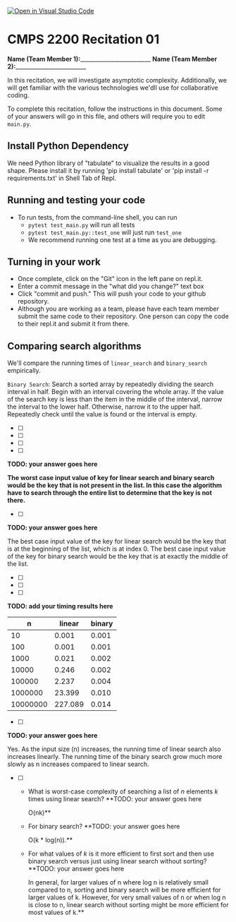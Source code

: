 [![Open in Visual Studio Code](https://classroom.github.com/assets/open-in-vscode-718a45dd9cf7e7f842a935f5ebbe5719a5e09af4491e668f4dbf3b35d5cca122.svg)](https://classroom.github.com/online_ide?assignment_repo_id=11681067&assignment_repo_type=AssignmentRepo)

# CMPS 2200  Recitation 01

**Name (Team Member 1):**_________________________
**Name (Team Member 2):**_________________________

In this recitation, we will investigate asymptotic complexity. Additionally, we will get familiar with the various technologies we'dll use for collaborative coding.

To complete this recitation, follow the instructions in this document. Some of your answers will go in this file, and others will require you to edit `main.py`.

## Install Python Dependency

We need Python library of "tabulate" to visualize the results in a good shape. Please install it by running 'pip install tabulate' or 'pip install -r requirements.txt' in Shell Tab of Repl.

## Running and testing your code

- To run tests, from the command-line shell, you can run
  + `pytest test_main.py` will run all tests
  + `pytest test_main.py::test_one` will just run `test_one`
  + We recommend running one test at a time as you are debugging.

## Turning in your work

- Once complete, click on the "Git" icon in the left pane on repl.it.
- Enter a commit message in the "what did you change?" text box
- Click "commit and push." This will push your code to your github repository.
- Although you are working as a team, please have each team member submit the same code to their repository. One person can copy the code to their repl.it and submit it from there.

## Comparing search algorithms

We'll compare the running times of `linear_search` and `binary_search` empirically.

`Binary Search`: Search a sorted array by repeatedly dividing the search interval in half. Begin with an interval covering the whole array. If the value of the search key is less than the item in the middle of the interval, narrow the interval to the lower half. Otherwise, narrow it to the upper half. Repeatedly check until the value is found or the interval is empty.

- [ ]
- [ ]
- [ ]
- [ ]

**TODO: your answer goes here**

**The worst case input value of key for linear search and binary search would be the key that is not present in the list. In this case the algorithm have to search through the entire list to determine that the key is not there.**

- [ ]

**TODO: your answer goes here**

The best case input value of the key for linear search would be the key that is at the beginning of the list, which is at index 0. The best case input value of the key for binary search would be the key that is at exactly the middle of the list.

- [ ]
- [ ]
- [ ]

**TODO: add your timing results here**


| n        | linear  | binary |
| -------- | ------- | ------ |
| 10       | 0.001   | 0.001  |
| 100      | 0.001   | 0.001  |
| 1000     | 0.021   | 0.002  |
| 10000    | 0.246   | 0.002  |
| 100000   | 2.237   | 0.004  |
| 1000000  | 23.399  | 0.010  |
| 10000000 | 227.089 | 0.014  |

- [ ]

**TODO: your answer goes here**

Yes. As the input size (n) increases, the running time of linear search also increases linearly. The running time of the binary search grow much more slowly as n increases compared to linear search.

- [ ]
  + What is worst-case complexity of searching a list of $n$ elements $k$ times using linear search? 
    **TODO: your answer goes here

    O(nk)**
  + For binary search? 
    **TODO: your answer goes here

    O(k * log(n)).**
  + For what values of $k$ is it more efficient to first sort and then use binary search versus just using linear search without sorting? 
    **TODO: your answer goes here

    In general, for larger values of n where log n is relatively small compared to n, sorting and binary search will be more efficient for larger values of k. However, for very small values of n or when log n is close to n, linear search without sorting might be more efficient for most values of k.**
